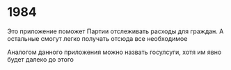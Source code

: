 # 1984
Это приложение поможет Партии отслеживать расходы для граждан. А остальные смогут легко получать отсюда все необходимое

Аналогом данного приложения можно назвать госулсуги, хотя им явно будет далеко до этого
